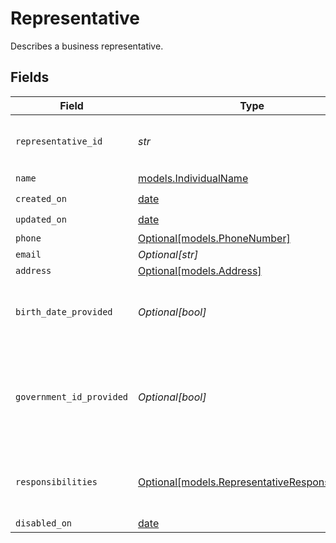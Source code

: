 # Representative

Describes a business representative.


## Fields

| Field                                                                                          | Type                                                                                           | Required                                                                                       | Description                                                                                    | Example                                                                                        |
| ---------------------------------------------------------------------------------------------- | ---------------------------------------------------------------------------------------------- | ---------------------------------------------------------------------------------------------- | ---------------------------------------------------------------------------------------------- | ---------------------------------------------------------------------------------------------- |
| `representative_id`                                                                            | *str*                                                                                          | :heavy_check_mark:                                                                             | Unique identifier for this representative.                                                     |                                                                                                |
| `name`                                                                                         | [models.IndividualName](../models/individualname.md)                                           | :heavy_check_mark:                                                                             | N/A                                                                                            |                                                                                                |
| `created_on`                                                                                   | [date](https://docs.python.org/3/library/datetime.html#date-objects)                           | :heavy_check_mark:                                                                             | N/A                                                                                            |                                                                                                |
| `updated_on`                                                                                   | [date](https://docs.python.org/3/library/datetime.html#date-objects)                           | :heavy_check_mark:                                                                             | N/A                                                                                            |                                                                                                |
| `phone`                                                                                        | [Optional[models.PhoneNumber]](../models/phonenumber.md)                                       | :heavy_minus_sign:                                                                             | N/A                                                                                            |                                                                                                |
| `email`                                                                                        | *Optional[str]*                                                                                | :heavy_minus_sign:                                                                             | N/A                                                                                            | jordan.lee@classbooker.dev                                                                     |
| `address`                                                                                      | [Optional[models.Address]](../models/address.md)                                               | :heavy_minus_sign:                                                                             | N/A                                                                                            |                                                                                                |
| `birth_date_provided`                                                                          | *Optional[bool]*                                                                               | :heavy_minus_sign:                                                                             | Indicates whether this representative's birth date has been provided.                          |                                                                                                |
| `government_id_provided`                                                                       | *Optional[bool]*                                                                               | :heavy_minus_sign:                                                                             | Indicates whether a government ID (SSN, ITIN, etc.) has been provided for this representative. |                                                                                                |
| `responsibilities`                                                                             | [Optional[models.RepresentativeResponsibilities]](../models/representativeresponsibilities.md) | :heavy_minus_sign:                                                                             | Describes the job responsibilities of a business representative.                               |                                                                                                |
| `disabled_on`                                                                                  | [date](https://docs.python.org/3/library/datetime.html#date-objects)                           | :heavy_minus_sign:                                                                             | N/A                                                                                            |                                                                                                |